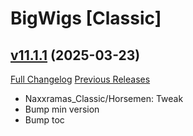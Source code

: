 # BigWigs [Classic]

## [v11.1.1](https://github.com/BigWigsMods/BigWigs_Classic/tree/v11.1.1) (2025-03-23)
[Full Changelog](https://github.com/BigWigsMods/BigWigs_Classic/compare/v11.1.0...v11.1.1) [Previous Releases](https://github.com/BigWigsMods/BigWigs_Classic/releases)

- Naxxramas\_Classic/Horsemen: Tweak  
- Bump min version  
- Bump toc  

